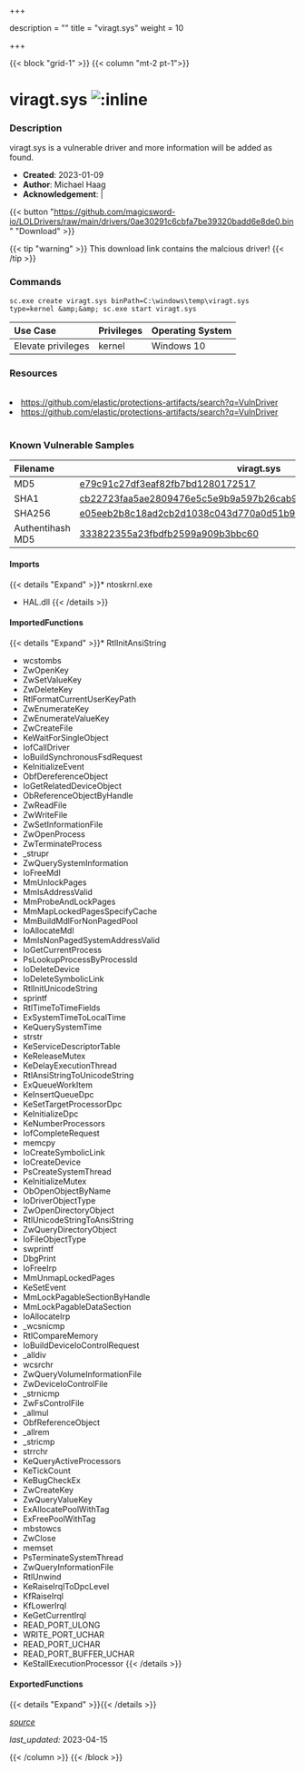 +++

description = ""
title = "viragt.sys"
weight = 10

+++


{{< block "grid-1" >}}
{{< column "mt-2 pt-1">}}


# viragt.sys ![:inline](/images/twitter_verified.png) 


### Description

viragt.sys is a vulnerable driver and more information will be added as found.

- **Created**: 2023-01-09
- **Author**: Michael Haag
- **Acknowledgement**:  | [](https://twitter.com/)


{{< button "https://github.com/magicsword-io/LOLDrivers/raw/main/drivers/0ae30291c6cbfa7be39320badd6e8de0.bin" "Download" >}}

{{< tip "warning" >}}
This download link contains the malcious driver!
{{< /tip >}}

### Commands

```
sc.exe create viragt.sys binPath=C:\windows\temp\viragt.sys type=kernel &amp;&amp; sc.exe start viragt.sys
```

| Use Case | Privileges | Operating System | 
|:---- | ---- | ---- |
| Elevate privileges | kernel | Windows 10 |

### Resources
<br>
<li><a href=" https://github.com/elastic/protections-artifacts/search?q=VulnDriver"> https://github.com/elastic/protections-artifacts/search?q=VulnDriver</a></li>
<li><a href="https://github.com/elastic/protections-artifacts/search?q=VulnDriver">https://github.com/elastic/protections-artifacts/search?q=VulnDriver</a></li>
<br>

### Known Vulnerable Samples

| Filename | viragt.sys |
|:---- | ---- | 
| MD5 | <a href="https://www.virustotal.com/gui/file/e79c91c27df3eaf82fb7bd1280172517">e79c91c27df3eaf82fb7bd1280172517</a> |
| SHA1 | <a href="https://www.virustotal.com/gui/file/cb22723faa5ae2809476e5c5e9b9a597b26cab9b">cb22723faa5ae2809476e5c5e9b9a597b26cab9b</a> |
| SHA256 | <a href="https://www.virustotal.com/gui/file/e05eeb2b8c18ad2cb2d1038c043d770a0d51b96b748bc34be3e7fc6f3790ce53">e05eeb2b8c18ad2cb2d1038c043d770a0d51b96b748bc34be3e7fc6f3790ce53</a> |
| Authentihash MD5 | <a href="https://www.virustotal.com/gui/search/authentihash%333822355a23fbdfb2599a909b3bbc60">333822355a23fbdfb2599a909b3bbc60</a> || Authentihash SHA1 | <a href="https://www.virustotal.com/gui/search/authentihash%72886a692656ebe64592a43273d3f59432cfbf9a">72886a692656ebe64592a43273d3f59432cfbf9a</a> || Authentihash SHA256 | <a href="https://www.virustotal.com/gui/search/authentihash%9f86fc8a6eaa3b38f33be4a0d552c184e575afa50a60df7383c06a394e3926d8">9f86fc8a6eaa3b38f33be4a0d552c184e575afa50a60df7383c06a394e3926d8</a> || Signature | TG Soft S.a.s. Di Tonello Gianfranco e C., VeriSign Class 3 Code Signing 2010 CA, VeriSign   || Company | TG Soft S.a.s. || Description | VirIT Agent System || Product | VirIT Agent System || OriginalFilename | viragt.sys |
#### Imports
{{< details "Expand" >}}* ntoskrnl.exe
* HAL.dll
{{< /details >}}
#### ImportedFunctions
{{< details "Expand" >}}* RtlInitAnsiString
* wcstombs
* ZwOpenKey
* ZwSetValueKey
* ZwDeleteKey
* RtlFormatCurrentUserKeyPath
* ZwEnumerateKey
* ZwEnumerateValueKey
* ZwCreateFile
* KeWaitForSingleObject
* IofCallDriver
* IoBuildSynchronousFsdRequest
* KeInitializeEvent
* ObfDereferenceObject
* IoGetRelatedDeviceObject
* ObReferenceObjectByHandle
* ZwReadFile
* ZwWriteFile
* ZwSetInformationFile
* ZwOpenProcess
* ZwTerminateProcess
* _strupr
* ZwQuerySystemInformation
* IoFreeMdl
* MmUnlockPages
* MmIsAddressValid
* MmProbeAndLockPages
* MmMapLockedPagesSpecifyCache
* MmBuildMdlForNonPagedPool
* IoAllocateMdl
* MmIsNonPagedSystemAddressValid
* IoGetCurrentProcess
* PsLookupProcessByProcessId
* IoDeleteDevice
* IoDeleteSymbolicLink
* RtlInitUnicodeString
* sprintf
* RtlTimeToTimeFields
* ExSystemTimeToLocalTime
* KeQuerySystemTime
* strstr
* KeServiceDescriptorTable
* KeReleaseMutex
* KeDelayExecutionThread
* RtlAnsiStringToUnicodeString
* ExQueueWorkItem
* KeInsertQueueDpc
* KeSetTargetProcessorDpc
* KeInitializeDpc
* KeNumberProcessors
* IofCompleteRequest
* memcpy
* IoCreateSymbolicLink
* IoCreateDevice
* PsCreateSystemThread
* KeInitializeMutex
* ObOpenObjectByName
* IoDriverObjectType
* ZwOpenDirectoryObject
* RtlUnicodeStringToAnsiString
* ZwQueryDirectoryObject
* IoFileObjectType
* swprintf
* DbgPrint
* IoFreeIrp
* MmUnmapLockedPages
* KeSetEvent
* MmLockPagableSectionByHandle
* MmLockPagableDataSection
* IoAllocateIrp
* _wcsnicmp
* RtlCompareMemory
* IoBuildDeviceIoControlRequest
* _alldiv
* wcsrchr
* ZwQueryVolumeInformationFile
* ZwDeviceIoControlFile
* _strnicmp
* ZwFsControlFile
* _allmul
* ObfReferenceObject
* _allrem
* _stricmp
* strrchr
* KeQueryActiveProcessors
* KeTickCount
* KeBugCheckEx
* ZwCreateKey
* ZwQueryValueKey
* ExAllocatePoolWithTag
* ExFreePoolWithTag
* mbstowcs
* ZwClose
* memset
* PsTerminateSystemThread
* ZwQueryInformationFile
* RtlUnwind
* KeRaiseIrqlToDpcLevel
* KfRaiseIrql
* KfLowerIrql
* KeGetCurrentIrql
* READ_PORT_ULONG
* WRITE_PORT_UCHAR
* READ_PORT_UCHAR
* READ_PORT_BUFFER_UCHAR
* KeStallExecutionProcessor
{{< /details >}}
#### ExportedFunctions
{{< details "Expand" >}}{{< /details >}}



[*source*](https://github.com/magicsword-io/LOLDrivers/tree/main/yaml/viragt.yaml)

*last_updated:* 2023-04-15








{{< /column >}}
{{< /block >}}
